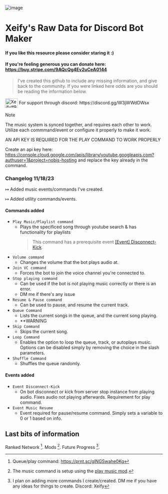 ![image](https://github.com/Xeify0/dbm-rawdata/assets/29692306/dbdfd182-c75d-49b3-b601-965974565449)
# Xeify's Raw Data for Discord Bot Maker
#### If you like this resource please consider **staring it** :) 
#### If you're feeling generous you can donate here: https://buy.stripe.com/9AQcQg4Ev2uCeA0144
> I've created this github to include any missing information, and give back to the community.
> If you were linked here odds are you should be reading the information below.

<p align="left">
<img align="center" src="https://raw.githubusercontent.com/rahuldkjain/github-profile-readme-generator/master/src/images/icons/Social/discord.svg" alt="Xeify#9155" height="30" width="40" /></a> For support through discord: https://discord.gg/W3jWWdDWsx
</p>


> [!NOTE]
> The music system is synced together, and requires each other to work. Utilize each commmand/event or configure it properly to make it work.
>
> AN API KEY IS REQUIRED FOR THE PLAY COMMAND TO WORK PROPERLY
> 
> Create an api key here: https://console.cloud.google.com/apis/library/youtube.googleapis.com?authuser=1&project=nobis-hosting and replace the key already in the command.

### Changelog 11/18/23

↦ Added music events/commands I've created. 

↦ Added utility commands/events.

#### **Commands added**
- `Play Music/Playlist command`
  - Plays the specificed song through youtube search & has functionality for playlists
     > This command has a prerequisite event [[Event] Disconnect-Kick](https://github.com/Xeify0/dbm-rawdata/blob/main/Music%20System%20v1/Events/%5BEvent%5D%20Disconnect-Kick.txt).
<!-- Commands below this are not exactly required. Besides pause&resume. -->
- `Volume command`
  - Changes the volume that the bot plays audio at.
- `Join VC command`
  - Forces the bot to join the voice channel you're connected to.
- `Stop playing command`
  - Can be used if the bot is not playing music correctly or there is an error.
  - DM me if there's any issue
- `Resume & Pause command`
   - Can be used to pause, and resume the current track.
- `Queue Command`
  - Lists the current songs in the queue, and the current song playing.
  - **WARNING
- `Skip Command`
  - Skips the current song.
- `Loop Command`
  - Enables the option to loop the queue, track, or autoplays music. Options can be disabled simply by removing the choice in the slash parameters.
- `Shuffle Command`
  - Shuffles the queue randomly.
 #### **Events added**
 
 - `Event Disconnect-Kick`
   - On bot disconnect or kick from server stop instance from playing audio. Fixes audio not playing afterwards. Requirement for play command.
 - `Event Music Resume`
   - Event required for pause/resume command. Simply sets a variable to 0 or 1 based on info.

## Last bits of information
Ranked Network [^1].
Mods [^2].
Future Progress [^3].
[^1]: Queue/play command: https://prnt.sc/glNGSwahe0Kg
[^2]: The music command is setup using the [play music mod](https://github.com/dbm-network/mods).
[^3]: I plan on adding more commands I create/created. DM me if you have any ideas for things to create. Discord: Xeify 
